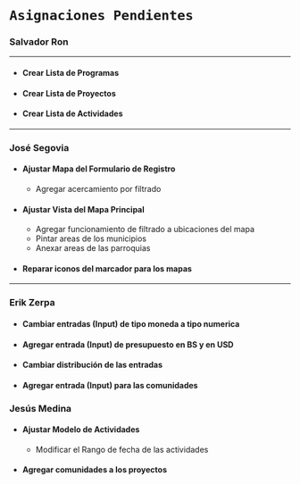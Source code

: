 # `Asignaciones Pendientes `

### Salvador Ron

---

- #### Crear Lista de Programas
- #### Crear Lista de Proyectos
- #### Crear Lista de Actividades

---

### José Segovia

- #### Ajustar Mapa del Formulario de Registro
    - Agregar acercamiento por filtrado
- #### Ajustar Vista del Mapa Principal
    - Agregar funcionamiento de filtrado a ubicaciones del mapa
    - Pintar areas de los municipios
    - Anexar areas de las parroquias
- #### Reparar iconos del marcador para los mapas

---
### Erik Zerpa

- #### Cambiar entradas (Input) de tipo moneda a tipo numerica
- #### Agregar entrada (Input) de presupuesto en BS y en USD
- #### Cambiar distribución de las entradas
- #### Agregar entrada (Input) para las comunidades

### Jesús Medina

- #### Ajustar Modelo de Actividades
    - Modificar el Rango de fecha de las actividades
- #### Agregar comunidades a los proyectos